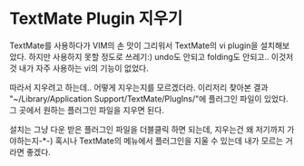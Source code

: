 # TextMate Plugin 지우기

TextMate를 사용하다가 VIM의 손 맛이 그리워서 TextMate의 vi plugin을 설치해보았다. 하지만 사용하지 못할 정도로 쓰레기:) undo도 안되고 folding도 안되고.. 이것저것 내가 자주 사용하는 vi의 기능이 없었다.

따라서 지우려고 하는데.. 어떻게 지우는지를 모르겠더라. 이리저리 찾아본 결과 "~/Library/Application Support/TextMate/PlugIns/"에 플러그인 파일이 있었다. 그 곳에서 원하는 플러그인 파일을 지우면 된다.

설치는 그냥 다운 받은 플러그인 파일을 더블클릭 하면 되는데, 지우는건 왜 저기까지 가야하는지-*-) 혹시나 TextMate의 메뉴에서 플러그인을 지울 수 있는데 내가 모르는 거라면 좋겠다.
